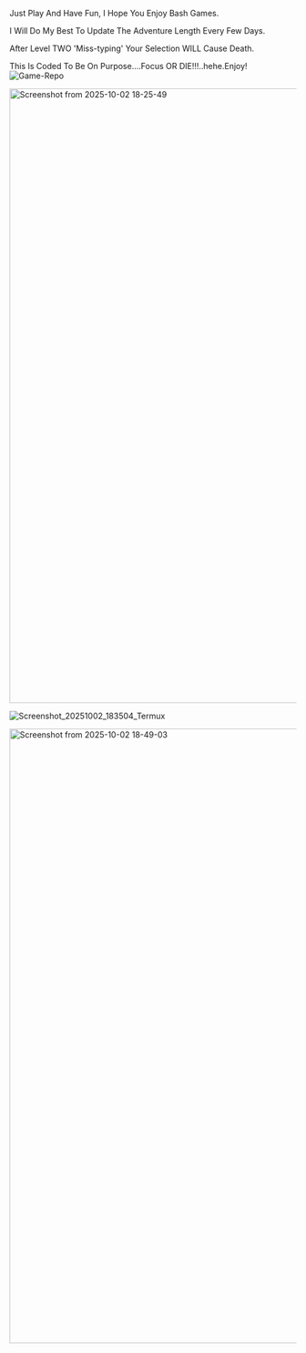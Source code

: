 Just Play And Have Fun, I Hope You Enjoy Bash Games.

I Will Do My Best To Update The Adventure Length Every Few Days. 

After Level TWO 'Miss-typing' Your Selection WILL Cause Death.

This Is Coded To Be On Purpose....Focus OR DIE!!!..hehe.Enjoy!
![Game-Repo](https://github.com/user-attachments/assets/c20a243e-2e91-4a04-9702-099aba0eec89)

<img width="1920" height="1080" alt="Screenshot from 2025-10-02 18-25-49" src="https://github.com/user-attachments/assets/25fd5c4b-82b3-491a-8767-4871675d97d2" />

![Screenshot_20251002_183504_Termux](https://github.com/user-attachments/assets/7f31669e-bebd-40f7-bd87-7cabc8a1b61f)


<img width="1920" height="1080" alt="Screenshot from 2025-10-02 18-49-03" src="https://github.com/user-attachments/assets/0c92535b-3199-4cd8-b3fd-0bd3eecb4bbb" />
